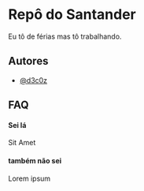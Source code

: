 
# Repô do Santander

Eu tô de férias mas tô trabalhando.



## Autores

- [@d3c0z](https://www.github.com/d3c0z)


## FAQ

#### Sei lá

Sit Amet

#### também não sei

Lorem ipsum

